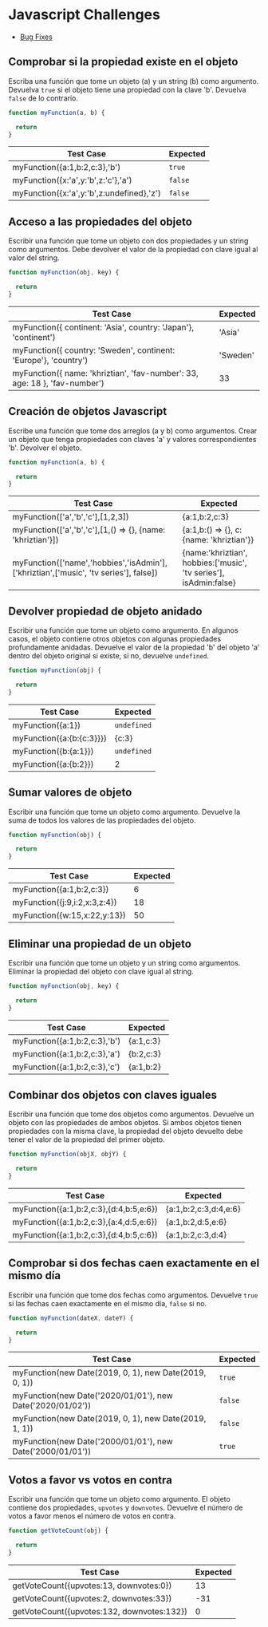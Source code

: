 # Javascript Challenges

- [Bug Fixes](./bug-fixes.md)

## Comprobar si la propiedad existe en el objeto
Escriba una función que tome un objeto (a) y un string (b) como argumento. Devuelva `true` si el objeto tiene una propiedad con la clave 'b'. Devuelva `false` de lo contrario.

```js
function myFunction(a, b) {

  return
}

```

| Test Case                                 | Expected |
|-------------------------------------------|----------|
| myFunction({a:1,b:2,c:3},'b')             | `true`   |
| myFunction({x:'a',y:'b',z:'c'},'a')       | `false`  |
| myFunction({x:'a',y:'b',z:undefined},'z') | `false`  |

## Acceso a las propiedades del objeto
Escribir una función que tome un objeto con dos propiedades y un string como argumentos.
Debe devolver el valor de la propiedad con clave igual al valor del string.

```js
function myFunction(obj, key) {

  return
}

```

| Test Case                                                                   | Expected |
|-----------------------------------------------------------------------------|----------|
| myFunction({  continent: 'Asia',  country: 'Japan'}, 'continent')           | 'Asia'   |
| myFunction({  country: 'Sweden',  continent: 'Europe'}, 'country')          | 'Sweden' |
| myFunction({  name: 'khriztian', 'fav-number': 33, age: 18 }, 'fav-number') | 33       |

## Creación de objetos Javascript
Escribe una función que tome dos arreglos (a y b) como argumentos.
Crear un objeto que tenga propiedades con claves 'a' y valores correspondientes 'b'. Devolver el objeto.

```js
function myFunction(a, b) {

  return
}

```
| Test Case                                                                   | Expected |
|-----------------------------------------------------------------------------|----------|
| myFunction(['a','b','c'],[1,2,3])                                           | {a:1,b:2,c:3} |
| myFunction(['a','b','c'],[1,() => {}, {name: 'khriztian'}])                 | {a:1,b:() => {}, c:{name: 'khriztian'}} |
| myFunction(['name','hobbies','isAdmin'],['khriztian',['music', 'tv series'], false]) | {name:'khriztian', hobbies:['music', 'tv series'], isAdmin:false}|

## Devolver propiedad de objeto anidado
Escribir una función que tome un objeto como argumento. En algunos casos, el objeto contiene otros objetos con algunas propiedades profundamente anidadas.
Devuelve el valor de la propiedad 'b' del objeto 'a' dentro del objeto original si existe, si no, devuelve `undefined`.

```js
function myFunction(obj) {

  return
}

```
| Test Case                  | Expected   |
|----------------------------|------------|
| myFunction({a:1})          | `undefined`|
| myFunction({a:{b:{c:3}}})  | {c:3}      |
| myFunction({b:{a:1}})      | `undefined`|
| myFunction({a:{b:2}})      | 2          |

## Sumar valores de objeto
Escribir una función que tome un objeto como argumento. Devuelve la suma de todos los valores de las propiedades del objeto.

```js
function myFunction(obj) {

  return
}

```

| Test Case                      | Expected   |
|--------------------------------|------------|
| myFunction({a:1,b:2,c:3})      | 6          |
| myFunction({j:9,i:2,x:3,z:4})  | 18         |
| myFunction({w:15,x:22,y:13})   | 50         |

## Eliminar una propiedad de un objeto
Escribir una función que tome un objeto y un string como argumentos. Eliminar la propiedad del objeto con clave igual al string.

```js
function myFunction(obj, key) {

  return
}

```

| Test Case                      | Expected   |
|--------------------------------|------------|
| myFunction({a:1,b:2,c:3},'b')  | {a:1,c:3}  |
| myFunction({a:1,b:2,c:3},'a')  | {b:2,c:3}  |
| myFunction({a:1,b:2,c:3},'c')  | {a:1,b:2}  |

## Combinar dos objetos con claves iguales
Escribir una función que tome dos objetos como argumentos. Devuelve un objeto con las propiedades de ambos objetos. Si ambos objetos tienen propiedades con la misma clave, la propiedad del objeto devuelto debe tener el valor de la propiedad del primer objeto.

```js
function myFunction(objX, objY) {

  return
}

```

| Test Case                                | Expected   |
|------------------------------------------|------------|
| myFunction({a:1,b:2,c:3},{d:4,b:5,e:6})  | {a:1,b:2,c:3,d:4,e:6}  |
| myFunction({a:1,b:2,c:3},{a:4,d:5,e:6})  | {a:1,b:2,d:5,e:6}  |
| myFunction({a:1,b:2,c:3},{d:4,b:5,c:6})  | {a:1,b:2,c:3,d:4}  |


## Comprobar si dos fechas caen exactamente en el mismo día
Escribir una función que tome dos fechas como argumentos. Devuelve `true` si las fechas caen exactamente en el mismo día, `false` si no.

```js
function myFunction(dateX, dateY) {

  return
}

```

| Test Case                                                   | Expected   |
|-------------------------------------------------------------|------------|
| myFunction(new Date(2019, 0, 1), new Date(2019, 0, 1))      | `true`     |
| myFunction(new Date('2020/01/01'), new Date('2020/01/02'))  | `false`    |
| myFunction(new Date(2019, 0, 1), new Date(2019, 1, 1))      | `false`    |
| myFunction(new Date('2000/01/01'), new Date('2000/01/01'))  | `true`     |

## Votos a favor vs votos en contra
Escribir una función que tome un objeto como argumento. El objeto contiene dos propiedades, `upvotes` y `downvotes`. Devuelve el número de votos a favor menos el número de votos en contra.

```js
function getVoteCount(obj) {

  return
}

```

| Test Case                                  | Expected   |
|--------------------------------------------|------------|
| getVoteCount({upvotes:13, downvotes:0})    | 13         |
| getVoteCount({upvotes:2, downvotes:33})    | -31        |
| getVoteCount({upvotes:132, downvotes:132}) | 0          |

